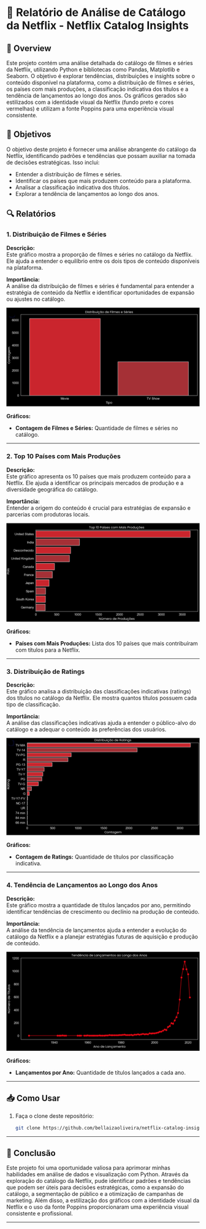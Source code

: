# 🍿 Relatório de Análise de Catálogo da Netflix - Netflix Catalog Insights

## 📝 Overview
Este projeto contém uma análise detalhada do catálogo de filmes e séries da Netflix, utilizando Python e bibliotecas como Pandas, Matplotlib e Seaborn. O objetivo é explorar tendências, distribuições e insights sobre o conteúdo disponível na plataforma, como a distribuição de filmes e séries, os países com mais produções, a classificação indicativa dos títulos e a tendência de lançamentos ao longo dos anos. Os gráficos gerados são estilizados com a identidade visual da Netflix (fundo preto e cores vermelhas) e utilizam a fonte Poppins para uma experiência visual consistente.

## 🎯 Objetivos
O objetivo deste projeto é fornecer uma análise abrangente do catálogo da Netflix, identificando padrões e tendências que possam auxiliar na tomada de decisões estratégicas. Isso inclui:
- Entender a distribuição de filmes e séries.
- Identificar os países que mais produzem conteúdo para a plataforma.
- Analisar a classificação indicativa dos títulos.
- Explorar a tendência de lançamentos ao longo dos anos.

## 🔍 Relatórios

### 1. **Distribuição de Filmes e Séries**
**Descrição:**  
Este gráfico mostra a proporção de filmes e séries no catálogo da Netflix. Ele ajuda a entender o equilíbrio entre os dois tipos de conteúdo disponíveis na plataforma.

**Importância:**  
A análise da distribuição de filmes e séries é fundamental para entender a estratégia de conteúdo da Netflix e identificar oportunidades de expansão ou ajustes no catálogo.

![Painel 1](https://raw.githubusercontent.com/bellaizaoliveira/netflix-catalog-insights/main/assets/painel1.png)

**Gráficos:**
- **Contagem de Filmes e Séries:** Quantidade de filmes e séries no catálogo.

---

### 2. **Top 10 Países com Mais Produções**
**Descrição:**  
Este gráfico apresenta os 10 países que mais produzem conteúdo para a Netflix. Ele ajuda a identificar os principais mercados de produção e a diversidade geográfica do catálogo.

**Importância:**  
Entender a origem do conteúdo é crucial para estratégias de expansão e parcerias com produtoras locais.

![Painel 2](https://raw.githubusercontent.com/bellaizaoliveira/netflix-catalog-insights/main/assets/painel2.png)

**Gráficos:**
- **Países com Mais Produções:** Lista dos 10 países que mais contribuíram com títulos para a Netflix.

---

### 3. **Distribuição de Ratings**
**Descrição:**  
Este gráfico analisa a distribuição das classificações indicativas (ratings) dos títulos no catálogo da Netflix. Ele mostra quantos títulos possuem cada tipo de classificação.

**Importância:**  
A análise das classificações indicativas ajuda a entender o público-alvo do catálogo e a adequar o conteúdo às preferências dos usuários.

![Painel 3](https://raw.githubusercontent.com/bellaizaoliveira/netflix-catalog-insights/main/assets/painel3.png)

**Gráficos:**
- **Contagem de Ratings:** Quantidade de títulos por classificação indicativa.

---

### 4. **Tendência de Lançamentos ao Longo dos Anos**
**Descrição:**  
Este gráfico mostra a quantidade de títulos lançados por ano, permitindo identificar tendências de crescimento ou declínio na produção de conteúdo.

**Importância:**  
A análise da tendência de lançamentos ajuda a entender a evolução do catálogo da Netflix e a planejar estratégias futuras de aquisição e produção de conteúdo.

![Painel 4](https://raw.githubusercontent.com/bellaizaoliveira/netflix-catalog-insights/main/assets/painel4.png)

**Gráficos:**
- **Lançamentos por Ano:** Quantidade de títulos lançados a cada ano.

---

## 📥 Como Usar
1. Faça o clone deste repositório:
   ```bash
   git clone https://github.com/bellaizaoliveira/netflix-catalog-insights.git

---

## 📝 Conclusão

Este projeto foi uma oportunidade valiosa para aprimorar minhas habilidades em análise de dados e visualização com Python. Através da exploração do catálogo da Netflix, pude identificar padrões e tendências que podem ser úteis para decisões estratégicas, como a expansão do catálogo, a segmentação de público e a otimização de campanhas de marketing. Além disso, a estilização dos gráficos com a identidade visual da Netflix e o uso da fonte Poppins proporcionaram uma experiência visual consistente e profissional.

--- 
